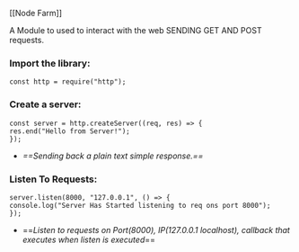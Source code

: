 [[Node Farm]]

A  Module to used to interact with the web SENDING GET AND POST requests.

### Import the library:

`const http = require("http");`

### **Create a server:**

```
const server = http.createServer((req, res) => {
res.end("Hello from Server!"); 
});
```
- *==Sending back a plain text simple response.==*

### Listen To Requests:
```
server.listen(8000, "127.0.0.1", () => {
console.log("Server Has Started listening to req ons port 8000");
});
```
- ==*Listen to requests on Port(8000), IP(127.0.0.1 localhost), callback that executes when listen is executed*==

